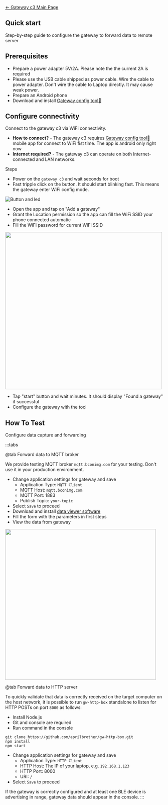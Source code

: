 [← Gateway c3 Main Page](../gateway_c3.md)

## Quick start ##

Step-by-step guide to configure the gateway to forward data to remote server

## Prerequisites ##

- Prepare a power adapter 5V/2A. Please note the the current 2A is required
- Please use the USB cable shipped as power cable. Wire the cable to power adapter. Don't wire the cable to Laptop directly. It may cause weak power.
- Prepare an Android phone
- Download and install [Gateway config tool📱](tech.md)

## Configure connectivity ##

Connect to the gateway c3 via WiFi connectivity.

- **How to connect?**  - The gateway c3 requires [Gateway config tool📱](tech.md) mobile app for connect to WiFi fist time. The app is android only right now
- **Internet required?** - The gateway c3 can operate on both Internet-connected and LAN networks.

Steps

* Power on the `gateway c3` and wait seconds for boot
* Fast tripple click on the button. It should start blinking fast. This means the gateway enter WiFi config mode.

![Button and led](https://i1.aprbrother.com/gwc3/gwc3-btn-led.jpg)

- Open the app and tap on "Add a gateway"
- Grant the Location permission so the app can fill the WiFi SSID your phone connected automatic
- Fill the WiFi password for current WiFi SSID

<img src="https://i1.aprbrother.com/gwc3/conf-wifi.jpg" width="500">

- Tap "start" button and wait minutes. It should display "Found a gateway" if successful
- Configure the gateway with the tool

## How To Test ##

Configure data capture and forwarding

:::tabs

@tab Forward data to MQTT broker

We provide testing MQTT broker `mqtt.bconimg.com` for your testing. Don't use it in your production environment.

- Change application settings for gateway and save
  - Application Type: `MQTT Client`
  - MQTT Host: `mqtt.bconimg.com`
  - MQTT Port: 1883
  - Publish Topic: `your-topic`
- Select `Save` to proceed
- Download and install [data viewer software](https://i1.aprbrother.com/ble-viewer-setup-1.0.2.zip)
- Fill the form with the parameters in first steps
- View the data from gateway

<img src="https://i1.aprbrother.com/ble-viewer.png" width="480">

@tab Forward data to HTTP server

To quickly validate that data is correctly received on the target computer on the host network, it is possible to run `gw-http-box` standalone to listen for HTTP POSTs on port `8000` as follows:

* Install Node.js
* Git and console are required
* Run command in the console
```
git clone https://github.com/aprilbrother/gw-http-box.git
npm install
npm start
```
- Change application settings for gateway and save
  - Application Type: `HTTP Client`
  - HTTP Host: The IP of your laptop, e.g. `192.168.1.123`
  - HTTP Port: 8000
  - URI: `/`
- Select `Save` to proceed

If the gateway is correctly configured and at least one BLE device is advertising in range, gateway data should appear in the console.
:::
